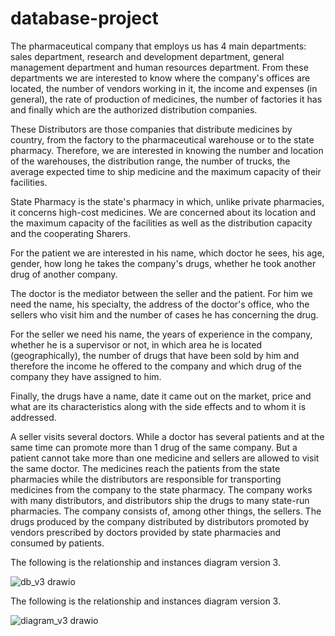 # database-project
The pharmaceutical company that employs us has 4 main departments: sales department, research and development department, general management department 
and human resources department. From these departments we are interested to know where the company's offices are located, the number of vendors working in it, 
the income and expenses (in general), the rate of production of medicines, the number of factories it has and finally which are the authorized 
distribution companies. 
 
These Distributors are those companies that distribute medicines by country, from the factory to the pharmaceutical warehouse or to the state pharmacy. 
Therefore, we are interested in knowing the number and location of the warehouses, the distribution range, the number of trucks, the average expected time 
to ship medicine and the maximum capacity of their facilities. 

State Pharmacy is the state's pharmacy in which, unlike private pharmacies, it concerns high-cost medicines. We are concerned about its location and the 
maximum capacity of the facilities as well as the distribution capacity and the cooperating Sharers. 
 
For the patient we are interested in his name, which doctor he sees, his age, gender, how long he takes the company's drugs, whether he took another drug 
of another company. 
 
The doctor is the mediator between the seller and the patient. For him we need the name, his specialty, the address of the doctor's office, who the sellers 
who visit him and the number of cases he has concerning the drug. 
 
For the seller we need his name, the years of experience in the company, whether he is a supervisor or not, in which area he is located (geographically), 
the number of drugs that have been sold by him and therefore the income he offered to the company and which drug of the company they have assigned to him. 
 
Finally, the drugs have a name, date it came out on the market, price and what are its characteristics along with the side effects and to whom it is addressed.
 
A seller visits several doctors. While a doctor has several patients and at the same time can promote more than 1 drug of the same company. 
But a patient cannot take more than one medicine and sellers are allowed to visit the same doctor. The medicines reach the patients from the state 
pharmacies while the distributors are responsible for transporting medicines from the company to the state pharmacy. The company works with many distributors, 
and distributors ship the drugs to many state-run pharmacies. The company consists of, among other things, the sellers. The drugs produced by the 
company distributed by distributors promoted by vendors prescribed by doctors provided by state pharmacies and consumed by patients.

The following is the relationship and instances diagram version 3.

![db_v3 drawio](https://user-images.githubusercontent.com/94289294/211176375-d39d7c49-e16d-49a8-8e38-09515f688a72.png)

The following is the relationship and instances diagram version 3.

![diagram_v3 drawio](https://user-images.githubusercontent.com/94289294/211176436-21d32869-a3b2-4c03-b04d-85c82448f8ce.png)

